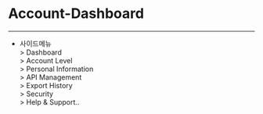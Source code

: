 # Account-Dashboard
---
- 사이드메뉴<br>> Dashboard<br>> Account Level<br>> Personal Information<br>> API Management<br>> Export History<br>> Security<br>> Help & Support..